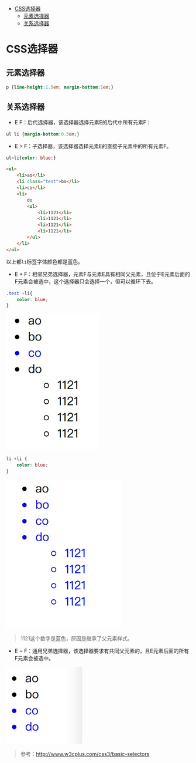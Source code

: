 
<!-- toc orderedList:0 depthFrom:1 depthTo:6 -->

* [CSS选择器](#css选择器)
    * [元素选择器](#元素选择器)
    * [关系选择器](#关系选择器)

<!-- tocstop -->

# CSS选择器

## 元素选择器

```css
p {line-height:1.5em; margin-bottom:1em;}
```

## 关系选择器

 - E F：后代选择器，该选择器选择元素E的后代中所有元素F：

```css
ul li {margin-bottom:0.5em;}
```

 - E > F：子选择器，该选择器选择元素E的直接子元素中的所有元素F。

```css
ul>li{color: blue;}
```

```html
<ul>
    <li>ao</li>
    <li class="test">bo</li>
    <li>co</li>
    <li>
        do
        <ul>
            <li>1121</li>
            <li>1121</li>
            <li>1121</li>
            <li>1121</li>
        </ul>
    </li>
</ul>
```

以上都`li`标签字体颜色都是蓝色。

 - E + F：相邻兄弟选择器，元素F与元素E具有相同父元素，且位于E元素后面的F元素会被选中，这个选择器只会选择一个，但可以循环下去。


```css
.test +li{
    color: blue;
}
```
![css_selector](img/css_selector.jpg)

```css
li +li {
    color: blue;
}
```
![css_selector](img/css_selector_2.jpg)

>1121这个数字是蓝色，原因是继承了父元素样式。

 - E ~ F：通用兄弟选择器，该选择器要求有共同父元素的，且E元素后面的所有F元素会被选中。

![css_selector](img/css_selector_3.jpg)

>参考：http://www.w3cplus.com/css3/basic-selectors
